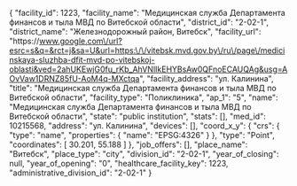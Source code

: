 {
    "facility_id": 1223,
    "facility_name": "Медицинская служба Департамента финансов и тыла МВД по Витебской области",
    "district_id": "2-02-1",
    "district_name": "Железнодорожный район, Витебск",
    "facility_url": "https:\/\/www.google.com\/url?esrc=s&q=&rct=j&sa=U&url=https:\/\/vitebsk.mvd.gov.by\/ru\/page\/medicinskaya-sluzhba-dfit-mvd-po-vitebskoj-oblasti&ved=2ahUKEwjG0fu_rKb_AhVNlIkEHYBsAw0QFnoECAUQAg&usg=AOvVaw1DRNZ85fU-AoM4q-MXctqa",
    "facility_address": "ул. Калинина",
    "title": "Медицинская служба Департамента финансов и тыла МВД по Витебской области",
    "facility_type": "Поликлиника",
    "ap_1": "5",
    "name": "Медицинская служба Департамента финансов и тыла МВД по Витебской области",
    "state": "public institution",
    "stats": [],
    "med_id": 10215568,
    "address": "ул. Калинина",
    "devices": [],
    "coord_x_y": {
        "crs": {
            "type": "name",
            "properties": {
                "name": "EPSG:4326"
            }
        },
        "type": "Point",
        "coordinates": [
            30.201,
            55.188
        ]
    },
    "job_offers": [],
    "place_name": "Витебск",
    "place_type": "city",
    "division_id": "2-02-1",
    "year_of_closing": null,
    "year_of_opening": "0",
    "healthcare_facility_key": 1223,
    "administrative_division_id": "2-02-1"
}